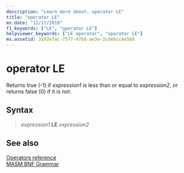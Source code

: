 ```yaml
---
description: "Learn more about: operator LE"
title: "operator LE"
ms.date: "12/17/2019"
f1_keywords: ["LE", "operator LE"]
helpviewer_keywords: ["LE operator", "operator LE"]
ms.assetid: 3192e7ac-7577-47bd-ae3e-2cdebcc4e568
---
```

# operator LE

Returns true (-1) if *expression1* is less than or equal to *expression2*, or returns false (0) if it is not.

## Syntax

> *expression1* **LE** *expression2*

## See also

[Operators reference](operators-reference.md)\
[MASM BNF Grammar](masm-bnf-grammar.md)
